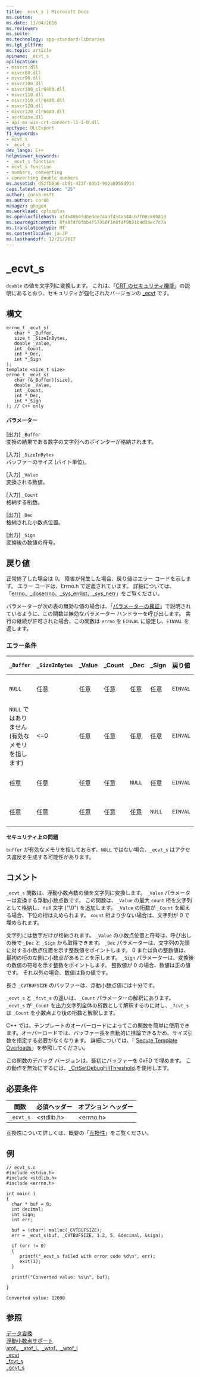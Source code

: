 ```yaml
---
title: _ecvt_s | Microsoft Docs
ms.custom: 
ms.date: 11/04/2016
ms.reviewer: 
ms.suite: 
ms.technology: cpp-standard-libraries
ms.tgt_pltfrm: 
ms.topic: article
apiname: _ecvt_s
apilocation:
- msvcrt.dll
- msvcr80.dll
- msvcr90.dll
- msvcr100.dll
- msvcr100_clr0400.dll
- msvcr110.dll
- msvcr110_clr0400.dll
- msvcr120.dll
- msvcr120_clr0400.dll
- ucrtbase.dll
- api-ms-win-crt-convert-l1-1-0.dll
apitype: DLLExport
f1_keywords:
- ecvt_s
- _ecvt_s
dev_langs: C++
helpviewer_keywords:
- _ecvt_s function
- ecvt_s function
- numbers, converting
- converting double numbers
ms.assetid: d52fb0a6-cb91-423f-80b3-952a8955d914
caps.latest.revision: "25"
author: corob-msft
ms.author: corob
manager: ghogen
ms.workload: cplusplus
ms.openlocfilehash: af4b49b0fd0e4de74a3f454a544c07f08c89b81d
ms.sourcegitcommit: 8fa8fdf0fbb4f57950f1e8f4f9b81b4d39ec7d7a
ms.translationtype: MT
ms.contentlocale: ja-JP
ms.lasthandoff: 12/21/2017
---
```

# <a name="ecvts"></a>_ecvt_s
`double` の値を文字列に変換します。 これは、「[CRT のセキュリティ機能](../../c-runtime-library/security-features-in-the-crt.md)」の説明にあるとおり、セキュリティが強化されたバージョンの [_ecvt](../../c-runtime-library/reference/ecvt.md) です。  
  
## <a name="syntax"></a>構文  
  
```  
errno_t _ecvt_s(   
   char * _Buffer,  
   size_t _SizeInBytes,  
   double _Value,  
   int _Count,  
   int *_Dec,  
   int *_Sign  
);  
template <size_t size>  
errno_t _ecvt_s(   
   char (&_Buffer)[size],  
   double _Value,  
   int _Count,  
   int *_Dec,  
   int *_Sign  
); // C++ only  
```  
  
#### <a name="parameters"></a>パラメーター  
 [出力] `_Buffer`  
 変換の結果である数字の文字列へのポインターが格納されます。  
  
 [入力] `_SizeInBytes`  
 バッファーのサイズ (バイト単位)。  
  
 [入力] `_Value`  
 変換される数値。  
  
 [入力] `_Count`  
 格納する桁数。  
  
 [出力] `_Dec`  
 格納された小数点位置。  
  
 [出力] `_Sign`  
 変換後の数値の符号。  
  
## <a name="return-value"></a>戻り値  
 正常終了した場合は 0。 障害が発生した場合、戻り値はエラー コードを示します。 エラー コードは、Errno.h で定義されています。 詳細については、「[errno、_doserrno、_sys_errlist、_sys_nerr](../../c-runtime-library/errno-doserrno-sys-errlist-and-sys-nerr.md)」をご覧ください。  
  
 パラメーターが次の表の無効な値の場合は、「[パラメーターの検証](../../c-runtime-library/parameter-validation.md)」で説明されているように、この関数は無効なパラメーター ハンドラーを呼び出します。 実行の継続が許可された場合、この関数は `errno` を `EINVAL` に設定し、`EINVAL` を返します。  
  
### <a name="error-conditions"></a>エラー条件  
  
|`_Buffer`|`_SizeInBytes`|_Value|_Count|_Dec|_Sign|戻り値|`buffer` の値|  
|---------------|--------------------|-------------|-------------|-----------|------------|------------------|-----------------------|  
|`NULL`|任意|任意|任意|任意|任意|`EINVAL`|変更されません。|  
|`NULL` ではありません (有効なメモリを指します)|<=0|任意|任意|任意|任意|`EINVAL`|変更されません。|  
|任意|任意|任意|任意|`NULL`|任意|`EINVAL`|変更されません。|  
|任意|任意|任意|任意|任意|`NULL`|`EINVAL`|変更されません。|  
  
 **セキュリティ上の問題**  
  
 `buffer` が有効なメモリを指しておらず、`NULL` ではない場合、`_ecvt_s` はアクセス違反を生成する可能性があります。  
  
## <a name="remarks"></a>コメント  
 `_ecvt_s` 関数は、浮動小数点数の値を文字列に変換します。 `_Value` パラメーターは変換する浮動小数点数です。 この関数は、`_Value` の最大 `count` 桁を文字列として格納し、null 文字 ("\0") を追加します。 `_Value` の桁数が `_Count` を超える場合、下位の桁は丸められます。 `count` 桁より少ない場合は、文字列が 0 で埋められます。  
  
 文字列には数字だけが格納されます。 `_Value` の小数点位置と符号は、呼び出しの後で `_Dec` と `_Sign` から取得できます。 `_Dec` パラメーターは、文字列の先頭に対する小数点位置を示す整数値をポイントします。 0 または負の整数値は、最初の桁の左側に小数点があることを示します。 `_Sign` パラメーターは、変換後の数値の符号を示す整数をポイントします。 整数値が 0 の場合、数値は正の値です。 それ以外の場合、数値は負の値です。  
  
 長さ `_CVTBUFSIZE` のバッファーは、浮動小数点値には十分です。  
  
 `_ecvt_s` と `_fcvt_s` の違いは、`_Count` パラメーターの解釈にあります。 `_ecvt_s` が `_Count` を出力文字列全体の桁数として解釈するのに対し、`_fcvt_s` は `_Count` を小数点より後の桁数と解釈します。  
  
 C++ では、テンプレートのオーバーロードによってこの関数を簡単に使用できます。オーバーロードでは、バッファー長を自動的に推論できるため、サイズ引数を指定する必要がなくなります。 詳細については、「 [Secure Template Overloads](../../c-runtime-library/secure-template-overloads.md)」を参照してください。  
  
 この関数のデバッグ バージョンは、最初にバッファーを 0xFD で埋めます。 この動作を無効にするには、[_CrtSetDebugFillThreshold](../../c-runtime-library/reference/crtsetdebugfillthreshold.md).を使用します。  
  
## <a name="requirements"></a>必要条件  
  
|関数|必須ヘッダー|オプション ヘッダー|  
|--------------|---------------------|---------------------|  
|`_ecvt_s`|\<stdlib.h>|\<errno.h>|  
  
 互換性について詳しくは、概要の「[互換性](../../c-runtime-library/compatibility.md)」をご覧ください。  
  
## <a name="example"></a>例  
  
```  
// ecvt_s.c  
#include <stdio.h>  
#include <stdlib.h>  
#include <errno.h>  
  
int main( )  
{  
  char * buf = 0;  
  int decimal;  
  int sign;  
  int err;  
  
  buf = (char*) malloc(_CVTBUFSIZE);  
  err = _ecvt_s(buf, _CVTBUFSIZE, 1.2, 5, &decimal, &sign);  
  
  if (err != 0)  
  {  
     printf("_ecvt_s failed with error code %d\n", err);  
     exit(1);  
  }  
  
  printf("Converted value: %s\n", buf);    
  
}  
```  
  
```Output  
Converted value: 12000  
```  
  
## <a name="see-also"></a>参照  
 [データ変換](../../c-runtime-library/data-conversion.md)   
 [浮動小数点サポート](../../c-runtime-library/floating-point-support.md)   
 [atof、_atof_l、_wtof、_wtof_l](../../c-runtime-library/reference/atof-atof-l-wtof-wtof-l.md)   
 [_ecvt](../../c-runtime-library/reference/ecvt.md)   
 [_fcvt_s](../../c-runtime-library/reference/fcvt-s.md)   
 [_gcvt_s](../../c-runtime-library/reference/gcvt-s.md)